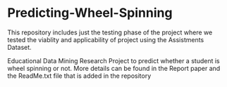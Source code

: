 # Predicting-Wheel-Spinning
This repository includes just the testing phase of the project where we tested the viablity and applicability of project using the Assistments Dataset.

Educational Data Mining Research Project to predict whether a student is wheel spinning or not. 
More details can be found in the Report paper and the ReadMe.txt file that is added in the repository

